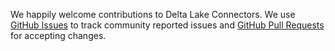 We happily welcome contributions to Delta Lake Connectors. We use [GitHub Issues](/../../issues/) to track community reported issues and [GitHub Pull Requests ](/../../pulls/) for accepting changes.
